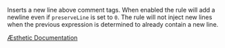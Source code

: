 Inserts a new line above comment tags. When enabled the rule will add a newline even if `preserveLine` is set to `0`. The rule will not inject new lines when the previous expression is determined to already contain a new line.


[Æsthetic Documentation](https://aesthetic.js.org/rules/style/commentNewline/)
